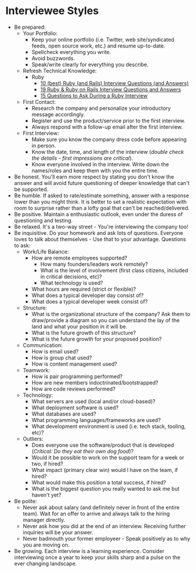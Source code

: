 # Interviewee Styles

- Be prepared:
  - Your Portfolio:
    - Keep your online portfolio (i.e. Twitter, web site/syndicated feeds, open source work, etc.)
      and resume up-to-date.
    - Spellcheck everything you write.
    - Avoid buzzwords.
    - Speak/write clearly for everything you describe.
  - Refresh Technical Knowledge:
    - Ruby
      - [10 (best) Ruby (and Rails) Interview Questions (and Answers)](http://vlad.omnipragmatic.com/10-best-ruby-and-rails-interview-questions-and-answers)
      - [19 Ruby & Ruby on Rails Interview Questions and Answers](http://www.skilledup.com/articles/ruby-on-rails-interview-questions-answers)
      - [15 Questions to Ask During a Ruby Interview](https://gist.github.com/ryansobol/5252653)
  - First Contact:
    - Research the company and personalize your introductory message accordingly.
    - Register and use the product/service prior to the first interview.
    - Always respond with a follow-up email after the first interview.
  - First Interview:
    - Make sure you know the company dress code before appearing in person.
    - Know the date, time, and length of the interview (*double check the details - first
      impressions are critical*).
    - Know everyone involved in the interview. Write down the names/roles and keep them with you the
      entire time.
- Be honest. You'll earn more respect by stating you don't know the answer and will avoid future
  questioning of deeper knowledge that can't be supported.
- Be humble. If asked to rate/estimate something, answer with a response lower than you might think.
  It is better to set a realistic expectation with room to surprise rather than a lofty goal that
  can't be reached/delivered.
- Be positive. Maintain a enthusiastic outlook, even under the duress of questioning and testing.
- Be relaxed. It's a two-way street - You're interviewing the company too!
- Be inquisitive. Do your homework and ask lots of questions. Everyone loves to talk about
  themselves - Use that to your advantage. Questions to ask:
  - Work/Life Balance:
    - How are remote employees supported?
        - How many founders/leaders work remotely?
        - What is the level of involvement (first class citizens, included in critical decisions,
          etc)?
        - What technology is used?
    - What hours are required (strict or flexible)?
    - What does a typical developer day consist of?
    - What does a typical developer week consist of?
  - Structure:
    - What is the organizational structure of the company? Ask them to draw/provide a diagram so you
      can understand the lay of the land and what your position in it will be.
    - What is the future growth of this structure?
    - What is the future growth for your proposed position?
  - Communication:
    - How is email used?
    - How is group chat used?
    - How is content management used?
  - Teamwork:
    - How is pair programming performed?
    - How are new members indoctrinated/bootstrapped?
    - How are code reviews performed?
  - Technology:
    - What servers are used (local and/or cloud-based)?
    - What deployment software is used?
    - What databases are used?
    - What programming languages/frameworks are used?
    - What development environment is used (i.e. tech stack, tooling, etc)?
  - Outliers:
    - Does everyone use the software/product that is developed (*Critical: Do they eat their own dog
      food*)?
    - Would it be possible to work on the support team for a week or two, if hired?
    - What impact (primary clear win) would I have on the team, if hired?
    - What would make this position a total success, if hired?
    - What is the biggest question you really wanted to ask me but haven't yet?
- Be polite:
  - Never ask about salary (and definitely never in front of the entire team). Wait for an offer to
    arrive and always talk to the hiring manager directly.
  - Never ask how you did at the end of an interview. Receiving further inquiries will be your
    answer.
  - Never badmouth your former employeer - Speak positively as to why you are moving on.
- Be growing. Each interview is a learning experience. Consider interviewing once a year to keep
  your skills sharp and a pulse on the ever changing landscape.
